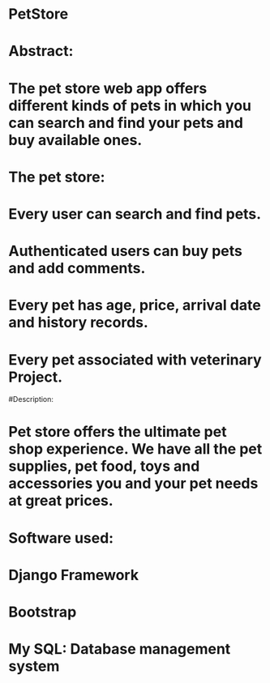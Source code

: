 # PetStore
# Abstract: 
# The pet store web app offers different kinds of pets in which you can search and find your pets and buy available ones. 
# The pet store: 
# Every user can search and find pets. 
# Authenticated users can buy pets and add comments. 
# Every pet has age, price, arrival date and history records. 
# Every pet associated with veterinary Project. 
#Description: 
# Pet store offers the ultimate pet shop experience. We have all the pet supplies, pet food, toys and accessories you and your pet needs at great prices. 
# Software used: 
# Django Framework 
# Bootstrap 
# My SQL: Database management system